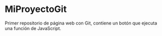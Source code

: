 # MiProyectoGit
Primer repositorio de página web con Git, contiene un botón que ejecuta una función de JavaScript.

